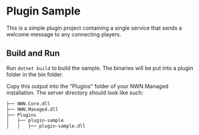 # Plugin Sample

This is a simple plugin project containing a single service that sends a welcome message to any connecting players.

## Build and Run

Run `dotnet build` to build the sample. The binaries will be put into a plugin folder in the bin folder.

Copy this output into the "Plugins" folder of your NWN.Managed installation. The server directory should look like such:

```bash
├── NWN.Core.dll
├── NWN.Managed.dll
├── Plugins
│   ├── plugin-sample
│   │   ├── plugin-sample.dll
```